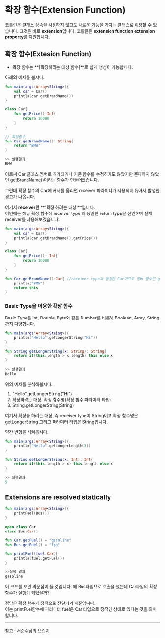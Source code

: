 # 확장 함수(Extension Function)

코틀린은 클래스 상속을 사용하지 않고도 새로운 기능을 가지는 클래스로 확장할 수 있습니다. 그것은 바로 **extension**입니다. 코틀린은 **extension function** **extension property**를 지원합니다. 

## 확장 함수(Extesion Function)

- 확장 함수는 **[확장하려는 대상.함수]**로 쉽게 생성이 가능합니다. 

아래의 예제를 봅시다. 

```kotlin
fun main(args:Array<String>){
    val car = Car()
    println(car.getBrandName())
}

class Car{
    fun getPrice():Int{
        return 10000
    }
}

// 확장함수 
fun Car.getBrandName(): String{
    return "BMW"
}

>> 실행결과
BMW
```

이로써 Car 클래스 멤버로 추가되거나 기존 함수를 수정하지도 않았지만  존재하지 않았던 getBrandName()이라는 함수가 만들어졌습니다.   

그런데 확장 함수의 Car에 커서를 올리면 receiver 파라미터가 사용되지 않아서 발생한 경고가 나옵니다.   

여기서 **receiver**란 **'확장 하려는 대상'**입니다.   
이번에는 해당 확장 함수에 receiver type 과 동일한 return type을 선언하여 실제 receiver를 사용해보겠습니다. 


```kotlin
fun main(args:Array<String>){
    val car = Car()
    println(car.getBrandName().getPrice())
}

class Car{
    fun getPrice(): Int{
        return 10000
    }
}

fun Car.getBrandName():Car{ //receiver type과 동일한 Car이므로 멤버 함수인 getPrice 까지 호출이 됩니다. 
    println("BMW")
    return this
}
```

### Basic Type을 이용한 확장 함수

Basic Type은 Int, Double, Byte와 같은 Number를 비롯해 Boolean, Array, String까지 다양합니다.   

```kotlin
fun main(args:Array<String>){
    println("Hello".getLongerString("Hi"))
}

fun String.getLongerString(x: String): String{
    return if(this.length > x.length) this else x
}

>> 실행결과
Hello
```

위의 예제를 분석해봅시다. 

1) "Hello".getLongerString("Hi")  
2) 확장하려는 대상, 확장 함수명(확장 함수 파라미터 타입)  
3) String.getLongerString(String)  

여기서 확장을 하려는 대상, 즉 receiver type이 String이고 확장 함수명은 getLongerString 그리고 파라미터 타입은 String입니다.   

약간 변형을 시켜봅시다. 

```kotlin
fun main(args:Array<String>){
    println("Hello".getLongerLength(3))
}

fun String.getLongerString(x: Int): Int{
    return if(this.length > x) this.length else x
}

>> 실행결과
5
```

## Extensions are resolved statically

```kotlin
fun main(args:Array<String>){
    printFuel(Bus())
}

open class Car
class Bus:Car()

fun Car.getFuel() = "gasoline"
fun Bus.getFuel() = "lpg"

fun printFuel(fuel:Car){
    println(fuel.getFuel())
}

>>실행 결과
gasoline
```

이 코드를 보면 의문점이 들 것입니다. 왜 Bus타입으로 호출을 했는데 Car타입의 확장 함수가 실행이 되었을까?  

정답은 확장 함수가 정적으로 전달되기 때문입니다.   
이는 printFuel함수에 파라미터 fuel은 Car 타입으로 정적인 상태로 있다는 것을 의미합니다. 

---
참고 : 서준수님의 브런치